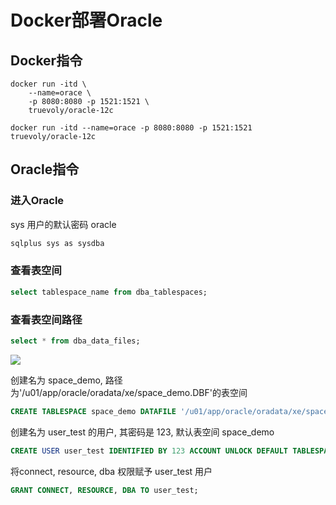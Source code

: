<!--
 * @Description: 
 * @Version: 1.0
 * @Autor: DaLao
 * @Email: dalao@xxx.com
 * @Date: 2021-01-16 17:59:34
 * @LastEditors: daLao
 * @LastEditTime: 2023-04-17 16:30:44
-->

# Docker部署Oracle

## Docker指令

```docker
docker run -itd \
    --name=orace \
    -p 8080:8080 -p 1521:1521 \
    truevoly/oracle-12c
```

```docker
docker run -itd --name=orace -p 8080:8080 -p 1521:1521 truevoly/oracle-12c
```

## Oracle指令

### 进入Oracle

sys 用户的默认密码 oracle

```sh
sqlplus sys as sysdba
```

### 查看表空间

```sql
select tablespace_name from dba_tablespaces;
```

### 查看表空间路径

```sql
select * from dba_data_files;
```

![](https://cdn.hurra.ltd/img/20201130153639.png)

创建名为 space_demo, 路径为'/u01/app/oracle/oradata/xe/space_demo.DBF'的表空间

```sql
CREATE TABLESPACE space_demo DATAFILE '/u01/app/oracle/oradata/xe/space_demo.DBF' SIZE 32M AUTOEXTEND ON NEXT 32M MAXSIZE 20480M EXTENT MANAGEMENT LOCAL;
```

创建名为 user_test 的用户, 其密码是 123, 默认表空间 space_demo

```sql
CREATE USER user_test IDENTIFIED BY 123 ACCOUNT UNLOCK DEFAULT TABLESPACE space_demo;
```

将connect, resource, dba 权限赋予 user_test 用户

```sql
GRANT CONNECT, RESOURCE, DBA TO user_test;
```
